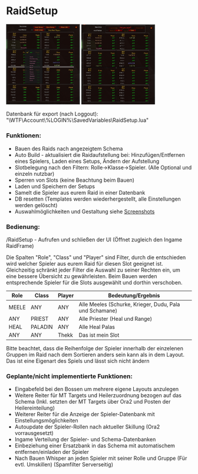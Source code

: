 # RaidSetup
[<img src="./Screenshots/UI1.jpg" alt="Screenshots" width="200">](./Screenshots/UI1.jpg) [<img src="./Screenshots/UI2.jpg" alt="Screenshots" width="200">](./Screenshots/UI2.jpg)

Datenbank für export (nach Loggout): "\WTF\Account\\%LOGIN%\SavedVariables\RaidSetup.lua"

### Funktionen:

- Bauen des Raids nach angezeigtem Schema
- Auto Build - aktualisiert die Raidaufstellung bei: Hinzufügen/Entfernen eines Spielers, Laden eines Setups, Ändern der Aufstellung
- Slotbelegung nach den Filtern: Rolle->Klasse->Spieler. (Alle Optional und einzeln nutzbar)
- Sperren von Slots (keine Beachtung beim Bauen)
- Laden und Speichern der Setups
- Samelt die Spieler aus eurem Raid in einer Datenbank
- DB resetten (Templates werden wiederhergestellt, alle Einstellungen werden gelöscht)
- Auswahlmöglichkeiten und Gestaltung siehe [Screenshots](./Screenshots)


### Bedienung:

/RaidSetup - Aufrufen und schließen der UI (Öffnet zugleich den Ingame RaidFrame)

Die Spalten "Role", "Class" und "Player" sind Filter, durch die entschieden wird welcher Spieler aus eurem Raid für diesen Slot geeignet ist.
Gleichzeitig schränkt jeder Filter die Auswahl zu seiner Rechten ein, um eine bessere Übersicht zu gewährleisten.
Beim Bauen werden entsprechende Spieler für die Slots ausgewählt und dorthin verschoben.

| Role | Class | Player | Bedeutung/Ergebnis |
|------|-------|--------|--------------------|
| MEELE | ANY | ANY | Alle Meeles (Schurke, Krieger, Dudu, Pala und Schamane) |
| ANY | PRIEST | ANY | Alle Priester (Heal und Range) |
| HEAL | PALADIN | ANY | Alle Heal Palas |
| ANY | ANY | Thekk | Das ist mein Slot |

Bitte beachtet, dass die Reihenfolge der Spieler innerhalb der einzelenen Gruppen im Raid nach dem Sortieren anders sein kann als in dem Layout.
Das ist eine Eigenart des Spiels und lässt sich nicht ändern


### Geplante/nicht implementierte Funktionen:

- Eingabefeld bei den Bossen um mehrere eigene Layouts anzulegen
- Weitere Reiter für MT Targets und Heilerzuordnung bezogen auf das Schema (Inkl. setzten der MT Targets über Ora2 und Posten der Heilereinteilung)
- Weiterer Reiter für die Anzeige der Spieler-Datenbank mit Einstellungsmöglichkeiten
- Autoupdate der Spieler-Rollen nach aktueller Skillung (Ora2 vorrausgesetzt)
- Ingame Verteilung der Spieler- und Schema-Datenbanken
- Einbeziehung einer Ersatzbank in das Schema mit automatischem entfernen/einladen der Spieler
- Nach Bauen Whisper an jeden Spieler mit seiner Rolle und Gruppe (Für evtl. Umskillen) (Spamfilter Serverseitig)
